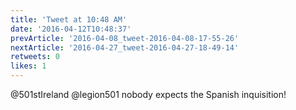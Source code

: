 ```yaml
---
title: 'Tweet at 10:48 AM'
date: '2016-04-12T10:48:37'
prevArticle: '2016-04-08_tweet-2016-04-08-17-55-26'
nextArticle: '2016-04-27_tweet-2016-04-27-18-49-14'
retweets: 0
likes: 1
---
```

@501stIreland @legion501 nobody expects the Spanish inquisition!